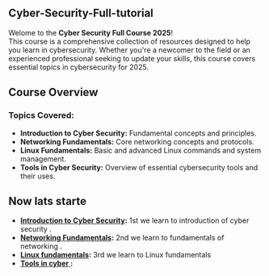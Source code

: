 ## Cyber-Security-Full-tutorial

Welome to the **Cyber Security Full Course 2025**! <br> This course is a comprehensive collection of resources designed to help you learn in cybersecurity. Whether you're a newcomer to the field or an experienced professional seeking to update your skills, this course covers essential topics in cybersecurity for 2025.

## Course Overview

### Topics Covered:
- **Introduction to Cyber Security:** Fundamental concepts and principles.
- **Networking Fundamentals:** Core networking concepts and protocols.
- **Linux Fundamentals:** Basic and advanced Linux commands and system management.
- **Tools in Cyber Security:** Overview of essential cybersecurity tools and their uses.

## Now lats starte


- **[Introduction to Cyber Security](https://github.com/sherazi1214/Introduction-to-Cyber-Security/blob/main/README.md):** 1st we learn to introduction of cyber security .
- **[Networking Fundamentals](https://github.com/sherazi1214/fundamentals-of-networking):** 2nd we learn to fundamentals of networking .
- **[Linux fundamentals](https://github.com/sherazi1214/Linux-fundamentals):** 3rd we learn to Linux fundamentals 
- **[Tools in cyber ]():**
